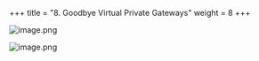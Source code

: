 +++
title = "8. Goodbye Virtual Private Gateways"
weight = 8
+++


![image.png](/images/008-viii-clean-it-up/40-400633-image.png)


![image.png](/images/008-viii-clean-it-up/40-306879-image.png)


